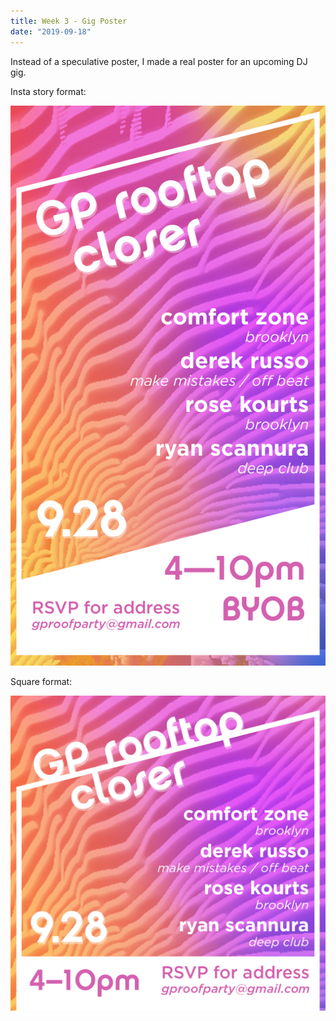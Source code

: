 ```yaml
---
title: Week 3 - Gig Poster
date: "2019-09-18"
---
```


Instead of a speculative poster, I made a real poster for an upcoming DJ gig.

Insta story format:

![insta](gig-poster-insta.png)

Square format:

![square](gig-poster-square.png)
